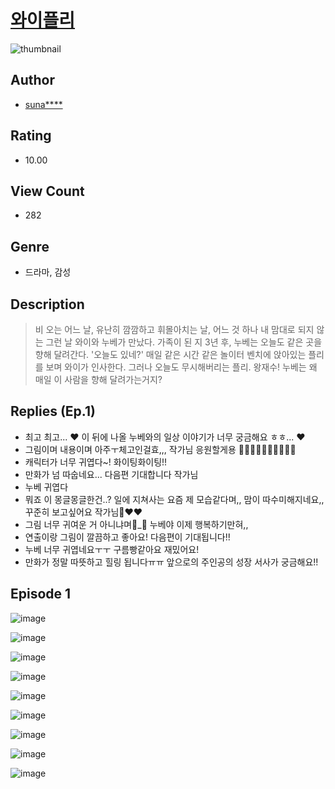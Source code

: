 # [와이플리](https://comic.naver.com/challenge/list?titleId=810707)
![thumbnail](https://image-comic.pstatic.net/user_contents_data/challenge_comic/2023/05/24/218673/upload_7364057627828118068_480x623.jpeg)

## Author
- [suna****](https://comic.naver.com/artistTitle?id=218673)

## Rating
- 10.00

## View Count
- 282

## Genre
- 드라마, 감성

## Description
> 비 오는 어느 날, 유난히 깜깜하고 휘몰아치는 날, 어느 것 하나 내 맘대로 되지 않는 그런 날 와이와 누베가 만났다. 가족이 된 지 3년 후, 누베는 오늘도 같은 곳을 향해 달려간다. '오늘도 있네?' 매일 같은 시간 같은 놀이터 벤치에 앉아있는 플리를 보며 와이가 인사한다. 그러나 오늘도 무시해버리는 플리. 왕재수! 누베는 왜 매일 이 사람을 향해 달려가는거지?

## Replies (Ep.1)
- 최고 최고... ♥ 이 뒤에 나올 누베와의 일상 이야기가 너무 궁금해요 ㅎㅎ... ♥
- 그림이며 내용이며 아주ㅜ체고인걸효,,, 작가님 응원할게용 🤍🤍❕❕🤍❕❕❕❕❕
- 캐릭터가 너무 귀엽다~! 화이팅화이팅!!
- 만화가 넘 따숩네요... 다음편 기대합니다 작가님
- 누베 귀엽다
- 뭐죠 이 몽글몽글한건..? 일에 지쳐사는 요즘 제 모습같다며,, 맘이 따수미해지네요,, 꾸준히 보고싶어요 작가님🥹♥️♥️
- 그림 너무 귀여운 거 아니냐며🚰_🚰 누베야 이제 행복하기만혀,,
- 연출이랑 그림이 깔끔하고 좋아요! 다음편이 기대됩니다!!
- 누베 너무 귀엽네요ㅜㅜ 구름빵같아요 재밌어요!
- 만화가 정말 따뜻하고 힐링 됩니다ㅠㅠ 앞으로의 주인공의 성장 서사가 궁금해요!!

## Episode 1
![image](https://image-comic.pstatic.net/user_contents_data/challenge_comic/2023/05/24/218673/upload_4063992215674304051.jpeg)

![image](https://image-comic.pstatic.net/user_contents_data/challenge_comic/2023/05/24/218673/upload_3630574437892383281.jpeg)

![image](https://image-comic.pstatic.net/user_contents_data/challenge_comic/2023/05/24/218673/upload_3702630027002657072.jpeg)

![image](https://image-comic.pstatic.net/user_contents_data/challenge_comic/2023/05/24/218673/upload_3702913687298926177.jpeg)

![image](https://image-comic.pstatic.net/user_contents_data/challenge_comic/2023/05/24/218673/upload_7364011431129474617.jpeg)

![image](https://image-comic.pstatic.net/user_contents_data/challenge_comic/2023/05/24/218673/upload_3617298019654394466.jpeg)

![image](https://image-comic.pstatic.net/user_contents_data/challenge_comic/2023/05/24/218673/upload_7003713371373974630.jpeg)

![image](https://image-comic.pstatic.net/user_contents_data/challenge_comic/2023/05/24/218673/upload_3688788265742448182.jpeg)

![image](https://image-comic.pstatic.net/user_contents_data/challenge_comic/2023/05/24/218673/upload_3617342902095590500.jpeg)
